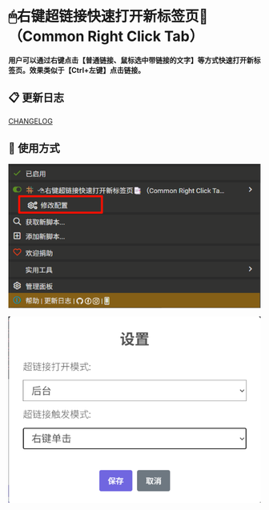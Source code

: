 # 🖱右键超链接快速打开新标签页📑（Common Right Click Tab）

**用户可以通过右键点击【普通链接、鼠标选中带链接的文字】等方式快速打开新标签页。效果类似于【Ctrl+左键】点击链接。**

## 📋 更新日志

[CHANGELOG](https://github.com/xiaohuohumax/userscripts/blob/main/apps/common/right-click-tab/CHANGELOG.md)

## 📖 使用方式

![](https://raw.githubusercontent.com/xiaohuohumax/userscripts/main/apps/common/right-click-tab/images/monkey.png)

![](https://raw.githubusercontent.com/xiaohuohumax/userscripts/main/apps/common/right-click-tab/images/config.png)
